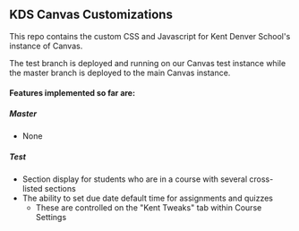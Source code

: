 ## KDS Canvas Customizations

This repo contains the custom CSS and Javascript for Kent Denver School's instance of Canvas.

The test branch is deployed and running on our Canvas test instance while the master branch is deployed to the main Canvas instance.

#### Features implemented so far are:

##### Master
- None

##### Test
- Section display for students who are in a course with several cross-listed sections
- The ability to set due date default time for assignments and quizzes
  - These are controlled on the "Kent Tweaks" tab within Course Settings
